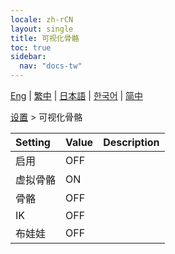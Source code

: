 ```yaml
---
locale: zh-rCN
layout: single
title: 可视化骨骼
toc: true
sidebar:
  nav: "docs-tw"
---
```

[Eng](/dancexr/menu/2025.4/actor/visualize_bones) | [繁中](/tw/dancexr/menu/2025.4/actor/visualize_bones) | [日本語](/jp/dancexr/menu/2025.4/actor/visualize_bones) | [한국어](/kr/dancexr/menu/2025.4/actor/visualize_bones) | [简中](/zh/dancexr/menu/2025.4/actor/visualize_bones)

[设置](../menu#设置) > 可视化骨骼



| Setting | Value | Description |
| :--- | --- | :--- |
| 启用 | OFF | 
| 虚拟骨骼 | ON | 
| 骨骼 | OFF | 
| IK | OFF | 
| 布娃娃 | OFF | 
